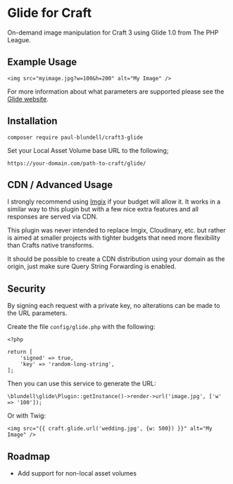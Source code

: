 # Glide for Craft

On-demand image manipulation for Craft 3 using Glide 1.0 from The PHP League.

## Example Usage

    <img src="myimage.jpg?w=100&h=200" alt="My Image" />

For more information about what parameters are supported please see the [Glide website](https://glide.thephpleague.com/1.0/api/quick-reference/).

## Installation

    composer require paul-blundell/craft3-glide
    
Set your Local Asset Volume base URL to the following;

    https://your-domain.com/path-to-craft/glide/

## CDN / Advanced Usage

I strongly recommend using [Imgix](https://www.imgix.com/) if your budget will allow it. 
It works in a similar way to this plugin but with a few nice extra features and all responses are served via CDN.

This plugin was never intended to replace Imgix, Cloudinary, etc. but rather is aimed at smaller projects with tighter budgets
that need more flexibility than Crafts native transforms.

It should be possible to create a CDN distribution using your domain as the origin, just make sure Query String Forwarding is enabled.

## Security

By signing each request with a private key, no alterations can be made to the URL parameters.

Create the file `config/glide.php` with the following:

    <?php
    
    return [
        'signed' => true,
        'key' => 'random-long-string',
    ];
    
Then you can use this service to generate the URL:

    \blundell\glide\Plugin::getInstance()->render->url('image.jpg', ['w' => '100']);
    
Or with Twig:

    <img src="{{ craft.glide.url('wedding.jpg', {w: 500}) }}" alt="My Image" />
    
## Roadmap

- Add support for non-local asset volumes
